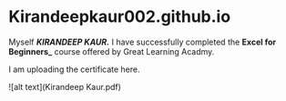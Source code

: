 # Kirandeepkaur002.github.io

Myself **_KIRANDEEP KAUR._**
I have successfully completed the **Excel for Beginners_** course offered by Great Learning Acadmy.

I am uploading the certificate here.

![alt text](Kirandeep Kaur.pdf)





